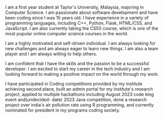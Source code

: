 I am a first year student at Taylor's University, Malaysia, majoring in Computer Science. I am passionate about software development and have been coding since I was 15 years old. I have experience in a variety of programming languages, including C++, Python, Flask, HTML/CSS, and JavaScript. I am also currently taking the CS50 course, which is one of the most popular online computer science courses in the world.

I am a highly motivated and self-driven individual. I am always looking for new challenges and am always eager to learn new things. I am also a team player and I am always willing to help others.

I am confident that I have the skills and the passion to be a successful developer. I am excited to start my career in the tech industry and I am looking forward to making a positive impact on the world through my work.

I have participated in Coding competitions provided by my institute achieving second place, built an admin portal for my institute's research project,  applied to multiple hackathons including August 2023 code king event and(undecided- date) 2023  Java competition, done a research project over india's air pollution rate using R programming, and currently nominated for president in my programs coding society.
